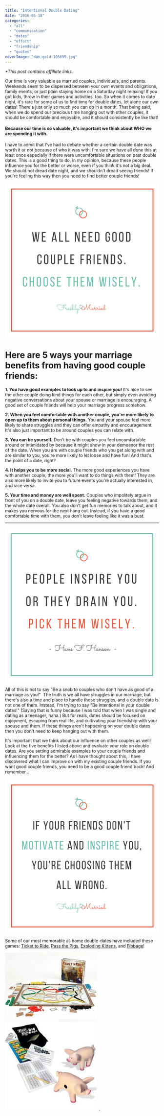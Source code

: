 ```yaml
---
title: "Intentional Double Dating"
date: "2016-05-18"
categories: 
  - "all"
  - "communication"
  - "dates"
  - "effort"
  - "friendship"
  - "quotes"
coverImage: "dan-gold-105699.jpg"
---
```


_\*This post contains affiliate links._

Our time is very valuable as married couples, individuals, and parents. Weekends seem to be dispersed between your own events and obligations, family events, or just plain staying home on a Saturday night relaxing! If you got kids, throw in their games and activities, too. So when it comes to date night, it's rare for some of us to find time for double dates, let alone our own dates! There's just only so much you can do in a month. That being said, when we do spend our precious time hanging out with other couples, it should be comfortable and enjoyable, and it should consistently be like that!

#### Because our time is so valuable, it's important we think about WHO we are spending it with.

I have to admit that I've had to debate whether a certain double date was worth it or not because of who it was with. I'm sure we have all done this at least once especially if there were uncomfortable situations on past double dates. This is a good thing to do, in my opinion, because these people influence you for the better or worse, even if you think it's not a big deal. We should not dread date night, and we shouldn't dread seeing friends! If you're feeling this way then you need to find better couple friends!

![good influences, good influences in marriage, marriage influencers, couple friends, having couple friends, having good couple friends, fun with couple friends, choosing friends wisely, if your friends don't motivate and inspire you, marriage advice, using your time wisely, prioritizing in marriage, newlywed advice, newlywed help, five benefits of good couple friends, marriage specialist, marriage expert, utah blogger, marriage blogger, marriage blog](/images/We-all-need-good-couple-friends.png)

# Here are 5 ways your marriage benefits from having good couple friends:

**1\. You have good examples to look up to and inspire you!** It's nice to see the other couple doing kind things for each other, but simply even avoiding negative conversations about your spouse or marriage is encouraging. A good set of couple friends will help your marriage progress somehow.

**2\. When you feel comfortable with another couple, you're more likely to open up to them about personal things.** You and your spouse feel more likely to share struggles and they can offer empathy and encouragement. It's also just important to be around couples you can relate with.

**3\. You can be yourself.** Don't be with couples you feel uncomfortable around or intimidated by because it might show in your demeanor the rest of the date. When you are with couple friends who you get along with and are similar to you, you're more likely to let loose and have fun! And that's the point of a date, right?

**4\. It helps you to be more social.** The more good experiences you have with another couple, the more you'll want to do things with them! They are also more likely to invite you to future events you're actually interested in, and vice versa.

**5\. Your time and money are well spent.** Couples who impolitely argue in front of you on a double date, leave you feeling negative towards them, and the whole date overall. You also don't get fun memories to talk about, and it makes you nervous for the next hang out. Instead, if you have a good comfortable time with them, you don't leave feeling like it was a bust.

* * *

![good influences, good influences in marriage, marriage influencers, couple friends, having couple friends, having good couple friends, fun with couple friends, choosing friends wisely, if your friends don't motivate and inspire you, marriage advice, using your time wisely, prioritizing in marriage, newlywed advice, newlywed help, five benefits of good couple friends, marriage specialist, marriage expert, utah blogger, marriage blogger, marriage blog](/images/people-inspire-you-or-drain-you.png)

All of this is not to say "Be a snob to couples who don't have as good of a marriage as you!"  The truth is we all have struggles in our marriage, but there's also a time and place to handle those struggles, and a double date is not one of them. Instead, I'm trying to say "Be intentional in your double dates!" (Saying that is funny because I was told that when I was single and dating as a teenager, haha.) But for reals, dates should be focused on enjoyment, escaping from real life, and cultivating your friendship with your spouse and them. If these things aren't happening on your double dates then you don't need to keep hanging out with them.

It's important that we think about our influence on other couples as well! Look at the five benefits I listed above and evaluate your role on double dates. Are you setting admirable examples to your couple friends and influencing them for the better? As I have thought about this, I have discovered what I can improve on with my existing couple friends. If you want good couple friends, you need to be a good couple friend back! And remember...

![good influences, good influences in marriage, marriage influencers, couple friends, having couple friends, having good couple friends, fun with couple friends, choosing friends wisely, if your friends don't motivate and inspire you, marriage advice, using your time wisely, prioritizing in marriage, newlywed advice, newlywed help, five benefits of good couple friends, marriage specialist, marriage expert, utah blogger, marriage blogger, marriage blog](/images/if-your-friends-dont-motivate-and-inspire-you.png)

Some of our most memorable at-home double-dates have included these games: [Ticket to Ride](https://amzn.to/2HKLac3), [Pass the Pigs](https://amzn.to/2HyHDjr), [Exploding Kittens](https://amzn.to/2Hzvuuz), and [Fibbage](https://amzn.to/2K0j2lY)! 

![](/images/51azjWGTbSL-300x225.jpg) ![](/images/71od93YY3ZL._SL1500_-300x288.jpg)  .
